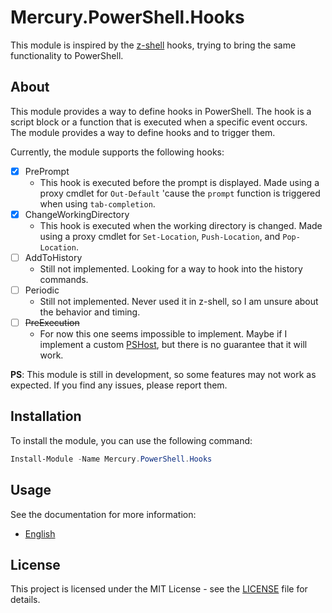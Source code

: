 # Mercury.PowerShell.Hooks

This module is inspired by the [z-shell][1] hooks, trying to bring the same functionality to PowerShell.

## About

This module provides a way to define hooks in PowerShell. The hook is a script block or a function that is executed when a specific event occurs. The module provides a way to define hooks and to trigger them.

Currently, the module supports the following hooks:

- [x] PrePrompt
  - This hook is executed before the prompt is displayed. Made using a proxy cmdlet for `Out-Default` 'cause the `prompt` function is triggered when using `tab-completion`.
- [x] ChangeWorkingDirectory
  - This hook is executed when the working directory is changed. Made using a proxy cmdlet for `Set-Location`, `Push-Location`, and `Pop-Location`.
- [ ] AddToHistory
  - Still not implemented. Looking for a way to hook into the history commands.
- [ ] Periodic
  - Still not implemented. Never used it in z-shell, so I am unsure about the behavior and timing.
- [ ] ~~PreExecution~~
  - For now this one seems impossible to implement. Maybe if I implement a custom [PSHost][2], but there is no guarantee that it will work.

**PS**: This module is still in development, so some features may not work as expected. If you find any issues, please report them.

## Installation

To install the module, you can use the following command:

```powershell
Install-Module -Name Mercury.PowerShell.Hooks
```

## Usage

See the documentation for more information:

- [English][3]

## License

This project is licensed under the MIT License - see the [LICENSE][4] file for details.

[1]: https://www.zsh.org/
[2]: https://learn.microsoft.com/en-us/dotnet/api/system.management.automation.host.pshost?view=powershellsdk-7.4.0
[3]: documentation/en-US/Mercury.PowerShell.Hooks.md
[4]: LICENSE.md
